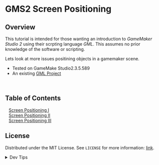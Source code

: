 # GMS2 Screen Positioning


<!-- OVERVIEW -->
## Overview

This tutorial is intended for those wanting an introduction to <i>GameMaker Studio 2</i> using their scrpting language <i>GML</i>. This assumes no prior knowledge of the software or scripting. 

Lets look at more issues positining objects in a gamemaker scene.

* Tested on GameMake Studio2.3.5.589
* An existing [GML Project](https://github.com/maubanel/GMS2-Snippets/blob/main/rename-project/README.md#user-content-rename-gms2-project)

<br>


<!-- TOC -->
## Table of Contents
<kbd></kbd> &nbsp;&nbsp; [Screen Positioning I](positioning-text-1/README.md#user-content-screen-positioning-i) <br>
<kbd></kbd> &nbsp;&nbsp; [Screen Positioning II](positioning-text-2/README.md#user-content-screen-positioning-ii) <br>
<kbd></kbd> &nbsp;&nbsp; [Screen Positioning III](positioning-text-1/README.md#user-content-screen-positioning-iii) <br>




<!-- LICENSE -->
## License
Distributed under the MIT License. See `LICENSE` for more information: [link](LICENSE).


</p>
</details>
<details><summary>Dev Tips</summary>
make git m="add commit message"
</details>

